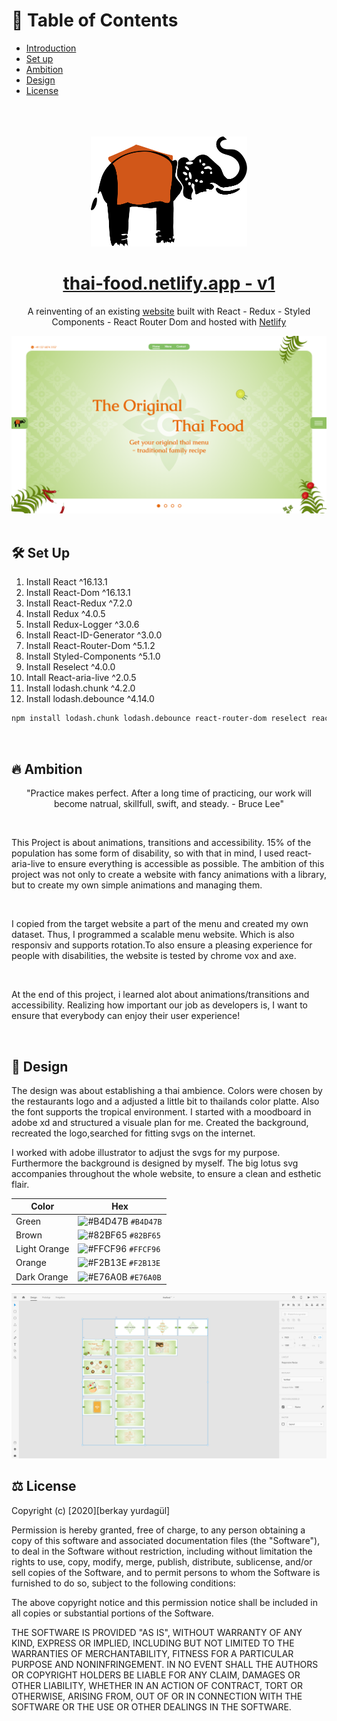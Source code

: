 # 📄 Table of Contents

- [Introduction](#introduction)
- [Set up](#setup)
- [Ambition](#ambition)
- [Design](#design)
- [License](#license)

</br>
</br>
</br>

<div align="center" name="introduction">
  <img alt="Logo" src="./src/assets/logo.svg" width="250"/>
</div>
<h1 align="center">
 <a href="https://thai-food.netlify.app/">thai-food.netlify.app - v1</a>
</h1>
<p align="center">
A reinventing of an existing <a href="http://www.thaifood2.de/index.html">website</a> built with React - Redux - Styled Components - React Router Dom and hosted with <a href="https://www.netlify.com/" target="_blank">Netlify</a>
</p>
<div align="center">
  <img alt="Logo" src="src/readme/thai-food-preview.png" />
</div>

</br>

## <div name="setup"> 🛠 Set Up </div>

1. Install React ^16.13.1
2. Install React-Dom ^16.13.1
3. Install React-Redux ^7.2.0
4. Install Redux ^4.0.5
5. Install Redux-Logger ^3.0.6
6. Install React-ID-Generator ^3.0.0
7. Install React-Router-Dom ^5.1.2
8. Install Styled-Components ^5.1.0
9. Install Reselect ^4.0.0
10. Intall React-aria-live ^2.0.5
11. Install lodash.chunk ^4.2.0
12. Install lodash.debounce ^4.14.0

```bash
npm install lodash.chunk lodash.debounce react-router-dom reselect react-aria-live styled-components react-id-generator redux-logger redux
```

</br>

## <div name="ambition"> 🔥 Ambition </div>

<p align="center">
"Practice makes perfect. After a long time of practicing, our work will become natrual, skillfull, swift, and steady. - Bruce Lee"
</p>

</br>

<p>
This Project is about animations, transitions and accessibility. 15% of the population has some form of disability, so with that in mind, I used react-aria-live to ensure everything is accessible as possible. The ambition of this project was not only to create a website with fancy animations with a library, but to create my own simple animations and managing them. 
</p>

</br>

<p>
I copied from the target website a part of the menu and created my own dataset. Thus, I programmed a scalable menu website. Which is also responsiv and supports rotation.To also ensure a pleasing experience for people with disabilities, the website is tested by chrome vox and axe.
</p>
  
</br>

<p>
At the end of this project, i learned alot about animations/transitions and accessibility. Realizing how important our job as developers is, I want to ensure that everybody can enjoy their user experience!
</p>

</br>

## <div name="design"> 🔱 Design </div>

<p>The design was about establishing a thai ambience. Colors were chosen by the restaurants logo and a adjusted a little bit to thailands color platte. Also the font supports the tropical environment. I started with a moodboard in adobe xd and structured a visuale plan for me. Created the background, recreated the logo,searched for fitting svgs on the internet.

I worked with adobe illustrator to adjust the svgs for my purpose. Furthermore the background is designed by myself. The big lotus svg accompanies throughout the whole website, to ensure a clean and esthetic flair.</p>

| Color        | Hex                                                                |
| ------------ | ------------------------------------------------------------------ |
| Green        | ![#B4D47B](https://via.placeholder.com/10/B4D47B?text=+) `#B4D47B` |
| Brown        | ![#82BF65](https://via.placeholder.com/10/82BF65?text=+) `#82BF65` |
| Light Orange | ![#FFCF96](https://via.placeholder.com/10/FFCF96?text=+) `#FFCF96` |
| Orange       | ![#F2B13E](https://via.placeholder.com/10/F2B13E?text=+) `#F2B13E` |
| Dark Orange  | ![#E76A0B](https://via.placeholder.com/10/E76A0B?text=+) `#E76A0B` |

<div align="center">
  <img alt="prototype preview" src="src/readme/prototype-preview.png" />
</div>

## <div name="license"> ⚖️ License </div>

Copyright (c) [2020][berkay yurdagül]

Permission is hereby granted, free of charge, to any person obtaining a copy of this software and associated documentation files (the "Software"), to deal in the Software without restriction, including without limitation the rights to use, copy, modify, merge, publish, distribute, sublicense, and/or sell copies of the Software, and to permit persons to whom the Software is furnished to do so, subject to the following conditions:

The above copyright notice and this permission notice shall be included in all copies or substantial portions of the Software.

THE SOFTWARE IS PROVIDED "AS IS", WITHOUT WARRANTY OF ANY KIND, EXPRESS OR IMPLIED, INCLUDING BUT NOT LIMITED TO THE WARRANTIES OF MERCHANTABILITY, FITNESS FOR A PARTICULAR PURPOSE AND NONINFRINGEMENT. IN NO EVENT SHALL THE AUTHORS OR COPYRIGHT HOLDERS BE LIABLE FOR ANY CLAIM, DAMAGES OR OTHER LIABILITY, WHETHER IN AN ACTION OF CONTRACT, TORT OR OTHERWISE, ARISING FROM, OUT OF OR IN CONNECTION WITH THE SOFTWARE OR THE USE OR OTHER DEALINGS IN THE SOFTWARE.
